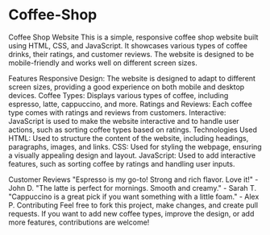 # Coffee-Shop
Coffee Shop Website
This is a simple, responsive coffee shop website built using HTML, CSS, and JavaScript. It showcases various types of coffee drinks, their ratings, and customer reviews. The website is designed to be mobile-friendly and works well on different screen sizes.

Features
Responsive Design: The website is designed to adapt to different screen sizes, providing a good experience on both mobile and desktop devices.
Coffee Types: Displays various types of coffee, including espresso, latte, cappuccino, and more.
Ratings and Reviews: Each coffee type comes with ratings and reviews from customers.
Interactive: JavaScript is used to make the website interactive and to handle user actions, such as sorting coffee types based on ratings.
Technologies Used
HTML: Used to structure the content of the website, including headings, paragraphs, images, and links.
CSS: Used for styling the webpage, ensuring a visually appealing design and layout.
JavaScript: Used to add interactive features, such as sorting coffee by ratings and handling user inputs.

Customer Reviews
"Espresso is my go-to! Strong and rich flavor. Love it!" - John D.
"The latte is perfect for mornings. Smooth and creamy." - Sarah T.
"Cappuccino is a great pick if you want something with a little foam." - Alex P.
Contributing
Feel free to fork this project, make changes, and create pull requests. If you want to add new coffee types, improve the design, or add more features, contributions are welcome!
